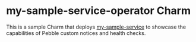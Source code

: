 # my-sample-service-operator Charm

This is a sample Charm that deploys [my-sample-service](https://github.com/IronCore864/my-sample-service) to showcase the capabilities of Pebble custom notices and health checks.
